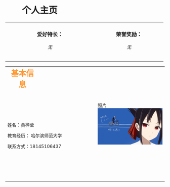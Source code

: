 <!--body部分为网页显示内容-->

<!--标题-->
<h1><strong>&nbsp;&nbsp;&nbsp;&nbsp;&nbsp;&nbsp;&nbsp; 个人主页</strong></h1>
<table width="89%" border="0" align="center" cellpadding="0" cellspacing="0">
<td width="268" height="50" align="center" ><h3>爱好特长：</h3>
  <h6>无</h6>
     </td>
    <td width="204" height="18" align="center" ><h3>荣誉奖励：</h3>
  <h6>无</h6></td>
</tr>
</table>
<table width="89%" height="418" border="0" align="center">
  <tr>
    <td colspan="2" align="center"><font color="#FF9933" size="+2"><b>基本信息</b></font></td>
<td width="163">&nbsp;</td>
<td width="205" rowspan="3">照片<img src="1.jpg" /></a></td>
  </tr>
  <tr>
    <td height="282" colspan="3"><p class="style3">姓名：黄桦莹</p>
        <p class="style3">教育经历： 哈尔滨师范大学</p>
    <p class="style3">联系方式：18145106437</p></td>
   
  </tr>

</table>
</body>
</html>
